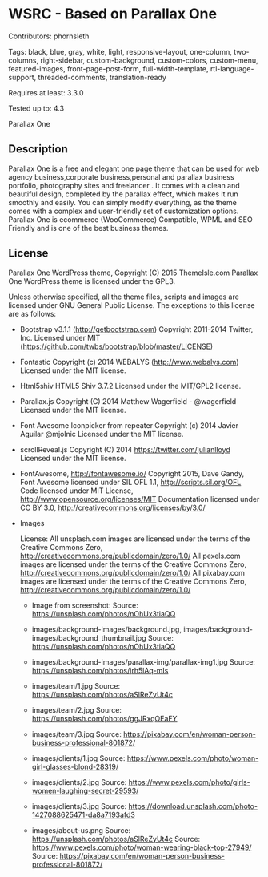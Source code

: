 # WSRC - Based on Parallax One

Contributors:           phornsleth

Tags:				black, blue, gray, white, light, responsive-layout, one-column, two-columns, right-sidebar, custom-background, custom-colors, custom-menu, featured-images, front-page-post-form, full-width-template, rtl-language-support, threaded-comments, translation-ready

Requires at least:	3.3.0

Tested up to:		4.3

Parallax One

## Description

Parallax One is a free and elegant one page theme that can be used for web agency business,corporate business,personal and parallax business portfolio, photography sites and freelancer . It comes with a clean and beautiful design, completed by the parallax effect, which makes it run smoothly and easily. You can simply modify everything, as the theme comes with a complex and user-friendly set of customization options. Parallax One is ecommerce (WooCommerce) Compatible, WPML and SEO Friendly and is one of the best business themes.

## License #

Parallax One WordPress theme, Copyright (C) 2015 ThemeIsle.com
Parallax One WordPress theme is licensed under the GPL3.

Unless otherwise specified, all the theme files, scripts and images are licensed under GNU General Public License.
The exceptions to this license are as follows:

* Bootstrap v3.1.1 (http://getbootstrap.com)
    Copyright 2011-2014 Twitter, Inc.
    Licensed under MIT (https://github.com/twbs/bootstrap/blob/master/LICENSE)

* Fontastic
    Copyright (c) 2014 WEBALYS (http://www.webalys.com)
    Licensed under the MIT license.

* Html5shiv
	HTML5 Shiv 3.7.2
	Licensed under the MIT/GPL2 license.
	
* Parallax.js
 	Copyright (C) 2014 Matthew Wagerfield - @wagerfield
    Licensed under the MIT license.
	
* Font Awesome Iconpicker from repeater
    Copyright (c) 2014 Javier Aguilar @mjolnic
    Licensed under the MIT license.
    
* scrollReveal.js
     Copyright (C) 2014  https://twitter.com/julianlloyd
     Licensed under the MIT license.

* FontAwesome, http://fontawesome.io/
    Copyright 2015, Dave Gandy,
    Font Awesome licensed under SIL OFL 1.1, http://scripts.sil.org/OFL
    Code licensed under MIT License, http://www.opensource.org/licenses/MIT
    Documentation licensed under CC BY 3.0, http://creativecommons.org/licenses/by/3.0/

* Images

	License:
	    All unsplash.com images are licensed under the terms of the Creative Commons Zero, http://creativecommons.org/publicdomain/zero/1.0/
	    All pexels.com images are licensed under the terms of the Creative Commons Zero, http://creativecommons.org/publicdomain/zero/1.0/
        All pixabay.com images are licensed under the terms of the Creative Commons Zero, http://creativecommons.org/publicdomain/zero/1.0/

    * Image from screenshot:
            Source: https://unsplash.com/photos/nOhUx3tiaQQ

	* images/background-images/background.jpg, images/background-images/background_thumbnail.jpg
			Source: https://unsplash.com/photos/nOhUx3tiaQQ
	* images/background-images/parallax-img/parallax-img1.jpg
			Source: https://unsplash.com/photos/jrh5lAq-mIs
	* images/team/1.jpg
			Source: https://unsplash.com/photos/aSlReZyUt4c
	* images/team/2.jpg
			Source: https://unsplash.com/photos/ggJRxqOEaFY
	* images/team/3.jpg
			Source: https://pixabay.com/en/woman-person-business-professional-801872/
	* images/clients/1.jpg
			Source: https://www.pexels.com/photo/woman-girl-glasses-blond-28319/
	* images/clients/2.jpg
			Source: https://www.pexels.com/photo/girls-women-laughing-secret-29593/
	* images/clients/3.jpg
			Source: https://download.unsplash.com/photo-1427088625471-da8a7193afd3
	* images/about-us.png
			Source: https://unsplash.com/photos/aSlReZyUt4c
			Source: https://www.pexels.com/photo/woman-wearing-black-top-27949/
			Source: https://pixabay.com/en/woman-person-business-professional-801872/

